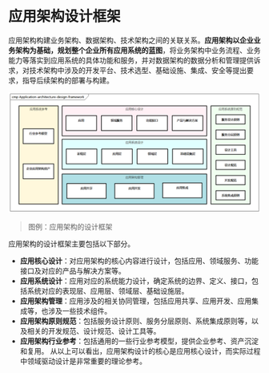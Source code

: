 # 应用架构设计框架

应用架构构建业务架构、数据架构、技术架构之间的关联关系。**应用架构以企业业务架构为基础，规划整个企业所有应用系统的蓝图**，将业务架构中业务流程、业务能力等落实到应用系统的具体功能和服务，并对数据架构的数据分析和管理提供诉求，对技术架构中涉及的开发平台、技术选型、基础设施、集成、安全等提出要求，指导后续架构的部署与构建。

![应用架构的设计框架](images/Application-architecture-design-framework.png)

> 图例：应用架构的设计框架

应用架构的设计框架主要包括以下部分。

- **应用核心设计**：对应用架构的核心内容进行设计，包括应用、领域服务、功能接口及对应的产品与解决方案等。
- **应用系统设计**：应用对应的系统能力设计，确定系统的边界、定义、接口，包括系统对应的表现层、应用层、领域层、基础设施层。
- **应用架构管理**：应用涉及的相关协同管理，包括应用共享、应用开发、应用集成等，也涉及一些技术组件。
- **应用架构原则规范**：包括服务设计原则、服务分层原则、系统集成原则等，以及相关的开发规范、设计规范、设计工具等。
- **应用架构行业参考**：包括通用的一些行业参考模型，提供企业参考、资产沉淀和复用。
从以上可以看出，应用架构设计的核心是应用核心设计，而实际过程中领域驱动设计是非常重要的理论参考。